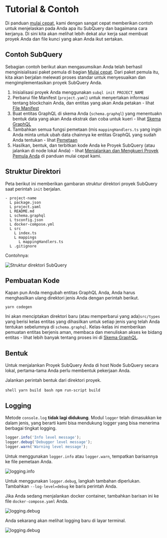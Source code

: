 # Tutorial & Contoh

Di panduan [mulai cepat](/quickstart/quickstart.md), kami dengan sangat cepat memberikan contoh untuk menjelaskan pada Anda apa itu SubQuery dan bagaimana cara kerjanya. Di sini kita akan melihat lebih dekat alur kerja saat membuat proyek Anda dan file kunci yang akan Anda ikut sertakan.

## Contoh SubQuery
Sebagian contoh berikut akan mengasumsikan Anda telah berhasil menginisialisasi paket pemula di bagian [Mulai cepat](../quickstart/quickstart.md). Dari paket pemula itu, kita akan berjalan melewati proses standar untuk menyesuaikan dan mengimplementasikan proyek SubQuery Anda.

1. Inisialisasi proyek Anda menggunakan `subql init PROJECT_NAME`
2. Perbarui file Manifest (`project.yaml`) untuk menyertakan informasi tentang blockchain Anda, dan entitas yang akan Anda petakan - lihat [File Manifest](./manifest.md)
3. Buat entitas GraphQL di skema Anda (`schema.graphql`) yang menentuakn bentuk data yang akan Anda ekstrak dan coba untuk kueri - lihat [Skema GraphQL](./graphql.md)
4. Tambahkan semua fungsi pemetaan (mis `mappingHandlers.ts` yang ingin Anda minta untuk ubah data chainnya ke entitas GraphQL yang sudah Anda tentukan - lihat [Pemetaan](./mapping.md)
5. Hasilkan, bentuk, dan terbitkan kode Anda ke Proyek SubQuery (atau jalankan di node lokal Anda) - lihat [Menjalankan dan Mengkueri Proyek Pemula Anda](./quickstart.md#running-and-querying-your-starter-project) di panduan mulai cepat kami.

## Struktur Direktori

Peta berikut ini memberikan gambaran struktur direktori proyek SubQuery saat perintah `init` berjalan.

```
- project-name
  L package.json
  L project.yaml
  L README.md
  L schema.graphql
  L tsconfig.json
  L docker-compose.yml
  L src
    L index.ts
    L mappings
      L mappingHandlers.ts
  L .gitignore
```

Contohnya:

![Struktur direktori SubQuery](/assets/img/subQuery_directory_stucture.png)

## Pembuatan Kode

Kapan pun Anda mengubah entitas GraphQL Anda, Anda harus menghasilkan ulang direktori jenis Anda dengan perintah berikut.

```
yarn codegen
```

Ini akan menciptakan direktori baru (atau memperbarui yang ada)`src/types` yang berisi kelas entitas yang dihasilkan untuk setiap jenis yang telah Anda tentukan sebelumnya di `schema.graphql`. Kelas-kelas ini memberikan pemuatan entitas berjenis aman, membaca dan menuliskan akses ke bidang entitas - lihat lebih banyak tentang proses ini di [Skema GraphQL](./graphql.md).

## Bentuk

Untuk menjalankan Proyek SubQuery Anda di host Node SubQuery secara lokal, pertama-tama Anda perlu membentuk pekerjaan Anda.

Jalankan perintah bentuk dari direktori proyek.

<CodeGroup> <CodeGroupItem title="YARN" active> ```shell yarn build ``` </CodeGroupItem>
<CodeGroupItem title="NPM"> ```bash npm run-script build ``` </CodeGroupItem> </CodeGroup>

## Logging

Metode `console.log` **tidak lagi didukung**. Modul `logger` telah dimasukkan ke dalam jenis, yang berarti kami bisa mendukung logger yang bisa menerima berbagai tingkat logging.

```typescript
logger.info('Info level message');
logger.debug('Debugger level message');
logger.warn('Warning level message');
```

Untuk menggunakan `logger.info` atau `logger.warn`, tempatkan barisannya ke file pemetaan Anda.

![logging.info](/assets/img/logging_info.png)

Untuk menggunakan `logger.debug`, langkah tambahan diperlukan. Tambahkan `--log-level=debug` ke baris perintah Anda.

Jika Anda sedang menjalankan docker container, tambahkan barisan ini ke file `docker-compose.yaml` Anda.

![logging.debug](/assets/img/logging_debug.png)

Anda sekarang akan melihat logging baru di layar terminal.

![logging.debug](/assets/img/subquery_logging.png)
